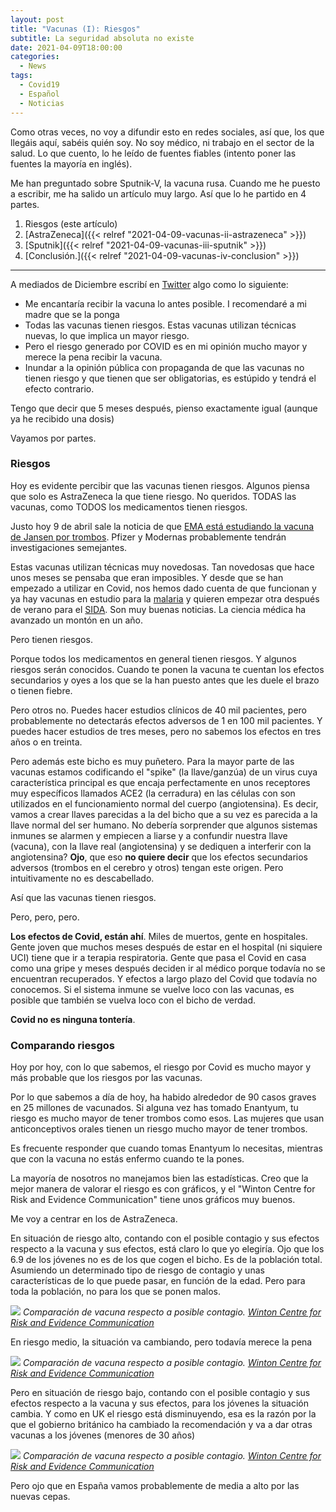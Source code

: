 ```yaml
---
layout: post
title: "Vacunas (I): Riesgos"
subtitle: La seguridad absoluta no existe
date: 2021-04-09T18:00:00
categories:
  - News
tags:
  - Covid19
  - Español
  - Noticias
---
```


Como otras veces, no voy a difundir esto en redes sociales, así que, los que llegáis aquí, sabéis quién soy. No soy médico, ni trabajo en el sector de la salud. Lo que cuento, lo he leído de fuentes fiables (intento poner las fuentes la mayoría en inglés).

Me han preguntado sobre Sputnik-V, la vacuna rusa. Cuando me he puesto a escribir, me ha salido un artículo muy largo. Así que lo he partido en 4 partes.

1. Riesgos (este artículo)
2. [AstraZeneca]({{< relref "2021-04-09-vacunas-ii-astrazeneca" >}})
3. [Sputnik]({{< relref "2021-04-09-vacunas-iii-sputnik" >}})
4. [Conclusión.]({{< relref "2021-04-09-vacunas-iv-conclusion" >}})

---

A mediados de Diciembre escribí en [Twitter](https://twitter.com/gonfva/status/1339300821692018693) algo como lo siguiente:

- Me encantaría recibir la vacuna lo antes posible. I recomendaré a mi madre que se la ponga
- Todas las vacunas tienen riesgos. Estas vacunas utilizan técnicas nuevas, lo que implica un mayor riesgo.
- Pero el riesgo generado por COVID es en mi opinión mucho mayor y merece la pena recibir la vacuna.
- Inundar a la opinión pública con propaganda de que las vacunas no tienen riesgo y que tienen que ser obligatorias, es estúpido y tendrá el efecto contrario.

Tengo que decir que 5 meses después, pienso exactamente igual (aunque ya he recibido una dosis)

Vayamos por partes.

### Riesgos

Hoy es evidente percibir que las vacunas tienen riesgos. Algunos piensa que solo es AstraZeneca la que tiene riesgo. No queridos. TODAS las vacunas, como TODOS los medicamentos tienen riesgos.

Justo hoy 9 de abril sale la noticia de que [EMA está estudiando la vacuna de Jansen por trombos](https://www.ema.europa.eu/en/news/meeting-highlights-pharmacovigilance-risk-assessment-committee-prac-6-9-april-2021). Pfizer y Modernas probablemente tendrán investigaciones semejantes.

Estas vacunas utilizan técnicas muy novedosas. Tan novedosas que hace unos meses se pensaba que eran imposibles. Y desde que se han empezado a utilizar en Covid, nos hemos dado cuenta de que funcionan y ya hay vacunas en estudio para la [malaria](https://www.nature.com/articles/s41579-020-0380-5) y quieren empezar otra después de verano para el [SIDA](https://www.iavi.org/images/phocadownload/IAVI-G001-Fact-Sheet.pdf). Son muy buenas noticias. La ciencia médica ha avanzado un montón en un año.

Pero tienen riesgos.

Porque todos los medicamentos en general tienen riesgos. Y algunos riesgos serán conocidos. Cuando te ponen la vacuna te cuentan los efectos secundarios y oyes a los que se la han puesto antes que les duele el brazo o tienen fiebre.

Pero otros no. Puedes hacer estudios clínicos de 40 mil pacientes, pero probablemente no detectarás efectos adversos de 1 en 100 mil pacientes. Y puedes hacer estudios de tres meses, pero no sabemos los efectos en tres años o en treinta.

Pero además este bicho es muy puñetero. Para la mayor parte de las vacunas estamos codificando el "spike" (la llave/ganzúa) de un virus cuya característica principal es que encaja perfectamente en unos receptores muy específicos llamados ACE2 (la cerradura) en las células con son utilizados en el funcionamiento normal del cuerpo (angiotensina). Es decir, vamos a crear llaves parecidas a la del bicho que a su vez es parecida a la llave normal del ser humano. No debería sorprender que algunos sistemas inmunes se alarmen y empiecen a liarse y a confundir nuestra llave (vacuna), con la llave real (angiotensina) y se dediquen a interferir con la angiotensina? **Ojo**, que eso **no quiere decir** que los efectos secundarios adversos (trombos en el cerebro y otros) tengan este origen. Pero intuitivamente no es descabellado.

Así que las vacunas tienen riesgos.

Pero, pero, pero.

**Los efectos de Covid, están ahí**. Miles de muertos, gente en hospitales. Gente joven que muchos meses después de estar en el hospital (ni siquiere UCI) tiene que ir a terapia respiratoria. Gente que pasa el Covid en casa como una gripe y meses después deciden ir al médico porque todavía no se encuentran recuperados. Y efectos a largo plazo del Covid que todavía no conocemos. Si el sistema inmune se vuelve loco con las vacunas, es posible que también se vuelva loco con el bicho de verdad.

**Covid no es ninguna tontería**.

### Comparando riesgos

Hoy por hoy, con lo que sabemos, el riesgo por Covid es mucho mayor y más probable que los riesgos por las vacunas.

Por lo que sabemos a día de hoy, ha habido alrededor de 90 casos graves en 25 millones de vacunados. Si alguna vez has tomado Enantyum, tu riesgo es mucho mayor de tener trombos como esos. Las mujeres que usan anticonceptivos orales tienen un riesgo mucho mayor de tener trombos.

Es frecuente responder que cuando tomas Enantyum lo necesitas, mientras que con la vacuna no estás enfermo cuando te la pones.

La mayoría de nosotros no manejamos bien las estadísticas. Creo que la mejor manera de valorar el riesgo es con gráficos, y el "Winton Centre for Risk and Evidence Communication" tiene unos gráficos muy buenos.

Me voy a centrar en los de AstraZeneca.

En situación de riesgo alto, contando con el posible contagio y sus efectos respecto a la vacuna y sus efectos, está claro lo que yo elegiría. Ojo que los 6.9 de los jóvenes no es de los que cogen el bicho. Es de la población total. Asumiendo un determinado tipo de riesgo de contagio y unas características de lo que puede pasar, en función de la edad. Pero para toda la población, no para los que se ponen malos.

![](/img/AZ_harms-benefits_high_exposure_8-4-21.width-800.png)
_Comparación de vacuna respecto a posible contagio. [Winton Centre for Risk and Evidence Communication](https://wintoncentre.maths.cam.ac.uk/news/communicating-potential-benefits-and-harms-astra-zeneca-covid-19-vaccine/)_

En riesgo medio, la situación va cambiando, pero todavía merece la pena

![](/img/AZ_harms-benefits_medium_exposure_8-4-21.width-800.png)
_Comparación de vacuna respecto a posible contagio. [Winton Centre for Risk and Evidence Communication](https://wintoncentre.maths.cam.ac.uk/news/communicating-potential-benefits-and-harms-astra-zeneca-covid-19-vaccine/)_

Pero en situación de riesgo bajo, contando con el posible contagio y sus efectos respecto a la vacuna y sus efectos, para los jóvenes la situación cambia. Y como en UK el riesgo está disminuyendo, esa es la razón por la que el gobierno británico ha cambiado la recomendación y va a dar otras vacunas a los jóvenes (menores de 30 años)

![](/img/AZ_harms-benefits_low_exposure_8-4-21.width-800.png)
_Comparación de vacuna respecto a posible contagio. [Winton Centre for Risk and Evidence Communication](https://wintoncentre.maths.cam.ac.uk/news/communicating-potential-benefits-and-harms-astra-zeneca-covid-19-vaccine/)_

Pero ojo que en España vamos probablemente de media a alto por las nuevas cepas.
